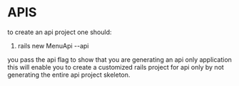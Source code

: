 # APIS

to create an api project one should:

1. rails new MenuApi --api

you pass the api flag to show that you are generating an api only application this will enable you to create a customized rails project for api only by not generating the entire api project skeleton.

